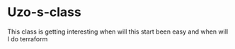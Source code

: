 # Uzo-s-class
This class is getting interesting
when will this start been easy and when will I do terraform 
